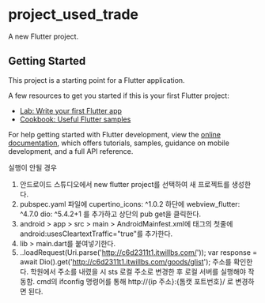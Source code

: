 # project_used_trade

A new Flutter project.

## Getting Started

This project is a starting point for a Flutter application.

A few resources to get you started if this is your first Flutter project:

- [Lab: Write your first Flutter app](https://docs.flutter.dev/get-started/codelab)
- [Cookbook: Useful Flutter samples](https://docs.flutter.dev/cookbook)

For help getting started with Flutter development, view the
[online documentation](https://docs.flutter.dev/), which offers tutorials,
samples, guidance on mobile development, and a full API reference.

실행이 안될 경우
1. 안드로이드 스튜디오에서 new flutter project를 선택하여 새 프로젝트를 생성한다.
2. pubspec.yaml 파일에 cupertino_icons: ^1.0.2 하단에
   webview_flutter: ^4.7.0
   dio: ^5.4.2+1
   를 추가하고 상단의 pub get을 클릭한다.
4. android > app > src > main > AndroidMainfest.xml에 <application> 태그의 첫줄에 android:usesCleartextTraffic="true"를 추가한다.
5. lib > main.dart를 붙여넣기한다.
6. ..loadRequest(Uri.parse('http://c6d2311t1.itwillbs.com/'));
   var response = await Dio().get('http://c6d2311t1.itwillbs.com/goods/glist');
   주소를 확인한다.
   학원에서 주소를 내렸을 시 sts 로컬 주소로 변경한 후 로컬 서버를 실행해야 작동함.
   cmd의 ifconfig 명령어를 통해 http://{ip 주소}:{톰캣 포트번호}/ 로 변경하면 된다.
